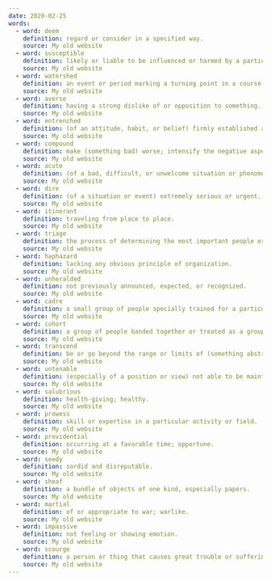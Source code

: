 ```yaml
---
date: 2020-02-25
words:
  - word: deem
    definition: regard or consider in a specified way.
    source: My old website
  - word: susceptible
    definition: likely or liable to be influenced or harmed by a particular thing.
    source: My old website
  - word: watershed
    definition: an event or period marking a turning point in a course of action or state of affairs.
    source: My old website
  - word: averse
    definition: having a strong dislike of or opposition to something.
    source: My old website
  - word: entrenched
    definition: (of an attitude, habit, or belief) firmly established and difficult or unlikely to change; ingrained.
    source: My old website
  - word: compound
    definition: make (something bad) worse; intensify the negative aspects of.
    source: My old website
  - word: acute
    definition: (of a bad, difficult, or unwelcome situation or phenomenon) present or experienced to a severe or intense degree.
    source: My old website
  - word: dire
    definition: (of a situation or event) extremely serious or urgent.
    source: My old website
  - word: itinerant
    definition: traveling from place to place.
    source: My old website
  - word: triage
    definition: the process of determining the most important people or things from amongst a large number that require attention.
    source: My old website
  - word: haphazard
    definition: lacking any obvious principle of organization.
    source: My old website
  - word: unheralded
    definition: not previously announced, expected, or recognized.
    source: My old website
  - word: cadre
    definition: a small group of people specially trained for a particular purpose or profession.
    source: My old website
  - word: cohort
    definition: a group of people banded together or treated as a group.
    source: My old website
  - word: transcend
    definition: be or go beyond the range or limits of (something abstract, typically a conceptual field or division).
    source: My old website
  - word: untenable
    definition: (especially of a position or view) not able to be maintained or defended against attack or objection.
    source: My old website
  - word: salubrious
    definition: health-giving; healthy.
    source: My old website
  - word: prowess
    definition: skill or expertise in a particular activity or field.
    source: My old website
  - word: providential
    definition: occurring at a favorable time; opportune.
    source: My old website
  - word: seedy
    definition: sordid and disreputable.
    source: My old website
  - word: sheaf
    definition: a bundle of objects of one kind, especially papers.
    source: My old website
  - word: martial
    definition: of or appropriate to war; warlike.
    source: My old website
  - word: impassive
    definition: not feeling or showing emotion.
    source: My old website
  - word: scourge
    definition: a person or thing that causes great trouble or suffering.
    source: My old website
---
```

